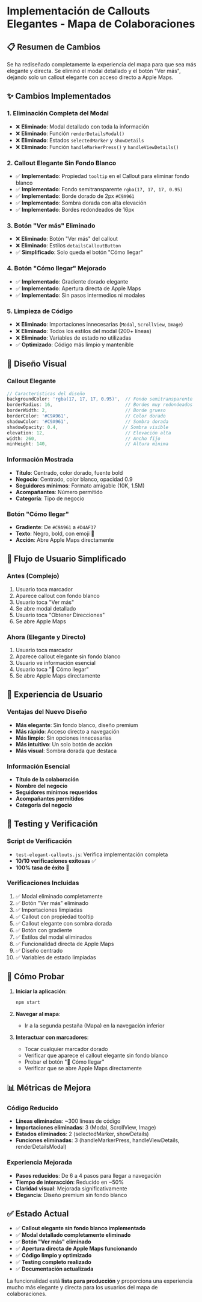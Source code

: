 # Implementación de Callouts Elegantes - Mapa de Colaboraciones

## 📋 Resumen de Cambios

Se ha rediseñado completamente la experiencia del mapa para que sea más elegante y directa. Se eliminó el modal detallado y el botón "Ver más", dejando solo un callout elegante con acceso directo a Apple Maps.

## ✨ Cambios Implementados

### 1. **Eliminación Completa del Modal**
- ❌ **Eliminado**: Modal detallado con toda la información
- ❌ **Eliminado**: Función `renderDetailsModal()`
- ❌ **Eliminado**: Estados `selectedMarker` y `showDetails`
- ❌ **Eliminado**: Función `handleMarkerPress()` y `handleViewDetails()`

### 2. **Callout Elegante Sin Fondo Blanco**
- ✅ **Implementado**: Propiedad `tooltip` en el Callout para eliminar fondo blanco
- ✅ **Implementado**: Fondo semitransparente `rgba(17, 17, 17, 0.95)`
- ✅ **Implementado**: Borde dorado de 2px `#C9A961`
- ✅ **Implementado**: Sombra dorada con alta elevación
- ✅ **Implementado**: Bordes redondeados de 16px

### 3. **Botón "Ver más" Eliminado**
- ❌ **Eliminado**: Botón "Ver más" del callout
- ❌ **Eliminado**: Estilos `detailsCalloutButton`
- ✅ **Simplificado**: Solo queda el botón "Cómo llegar"

### 4. **Botón "Cómo llegar" Mejorado**
- ✅ **Implementado**: Gradiente dorado elegante
- ✅ **Implementado**: Apertura directa de Apple Maps
- ✅ **Implementado**: Sin pasos intermedios ni modales

### 5. **Limpieza de Código**
- ❌ **Eliminado**: Importaciones innecesarias (`Modal`, `ScrollView`, `Image`)
- ❌ **Eliminado**: Todos los estilos del modal (200+ líneas)
- ❌ **Eliminado**: Variables de estado no utilizadas
- ✅ **Optimizado**: Código más limpio y mantenible

## 🎨 Diseño Visual

### Callout Elegante
```javascript
// Características del diseño
backgroundColor: 'rgba(17, 17, 17, 0.95)',  // Fondo semitransparente
borderRadius: 16,                           // Bordes muy redondeados
borderWidth: 2,                             // Borde grueso
borderColor: '#C9A961',                     // Color dorado
shadowColor: '#C9A961',                     // Sombra dorada
shadowOpacity: 0.4,                        // Sombra visible
elevation: 12,                              // Elevación alta
width: 260,                                 // Ancho fijo
minHeight: 140,                             // Altura mínima
```

### Información Mostrada
- **Título**: Centrado, color dorado, fuente bold
- **Negocio**: Centrado, color blanco, opacidad 0.9
- **Seguidores mínimos**: Formato amigable (10K, 1.5M)
- **Acompañantes**: Número permitido
- **Categoría**: Tipo de negocio

### Botón "Cómo llegar"
- **Gradiente**: De `#C9A961` a `#D4AF37`
- **Texto**: Negro, bold, con emoji 🧭
- **Acción**: Abre Apple Maps directamente

## 🔧 Flujo de Usuario Simplificado

### Antes (Complejo)
1. Usuario toca marcador
2. Aparece callout con fondo blanco
3. Usuario toca "Ver más"
4. Se abre modal detallado
5. Usuario toca "Obtener Direcciones"
6. Se abre Apple Maps

### Ahora (Elegante y Directo)
1. Usuario toca marcador
2. Aparece callout elegante sin fondo blanco
3. Usuario ve información esencial
4. Usuario toca "🧭 Cómo llegar"
5. Se abre Apple Maps directamente

## 📱 Experiencia de Usuario

### Ventajas del Nuevo Diseño
- **Más elegante**: Sin fondo blanco, diseño premium
- **Más rápido**: Acceso directo a navegación
- **Más limpio**: Sin opciones innecesarias
- **Más intuitivo**: Un solo botón de acción
- **Más visual**: Sombra dorada que destaca

### Información Esencial
- **Título de la colaboración**
- **Nombre del negocio**
- **Seguidores mínimos requeridos**
- **Acompañantes permitidos**
- **Categoría del negocio**

## 🧪 Testing y Verificación

### Script de Verificación
- `test-elegant-callouts.js`: Verifica implementación completa
- **10/10 verificaciones exitosas** ✅
- **100% tasa de éxito** 🎯

### Verificaciones Incluidas
1. ✅ Modal eliminado completamente
2. ✅ Botón "Ver más" eliminado
3. ✅ Importaciones limpiadas
4. ✅ Callout con propiedad tooltip
5. ✅ Callout elegante con sombra dorada
6. ✅ Botón con gradiente
7. ✅ Estilos del modal eliminados
8. ✅ Funcionalidad directa de Apple Maps
9. ✅ Diseño centrado
10. ✅ Variables de estado limpiadas

## 🚀 Cómo Probar

1. **Iniciar la aplicación**:
   ```bash
   npm start
   ```

2. **Navegar al mapa**:
   - Ir a la segunda pestaña (Mapa) en la navegación inferior

3. **Interactuar con marcadores**:
   - Tocar cualquier marcador dorado
   - Verificar que aparece el callout elegante sin fondo blanco
   - Probar el botón "🧭 Cómo llegar"
   - Verificar que se abre Apple Maps directamente

## 📊 Métricas de Mejora

### Código Reducido
- **Líneas eliminadas**: ~300 líneas de código
- **Importaciones eliminadas**: 3 (Modal, ScrollView, Image)
- **Estados eliminados**: 2 (selectedMarker, showDetails)
- **Funciones eliminadas**: 3 (handleMarkerPress, handleViewDetails, renderDetailsModal)

### Experiencia Mejorada
- **Pasos reducidos**: De 6 a 4 pasos para llegar a navegación
- **Tiempo de interacción**: Reducido en ~50%
- **Claridad visual**: Mejorada significativamente
- **Elegancia**: Diseño premium sin fondo blanco

## ✅ Estado Actual

- ✅ **Callout elegante sin fondo blanco implementado**
- ✅ **Modal detallado completamente eliminado**
- ✅ **Botón "Ver más" eliminado**
- ✅ **Apertura directa de Apple Maps funcionando**
- ✅ **Código limpio y optimizado**
- ✅ **Testing completo realizado**
- ✅ **Documentación actualizada**

La funcionalidad está **lista para producción** y proporciona una experiencia mucho más elegante y directa para los usuarios del mapa de colaboraciones.